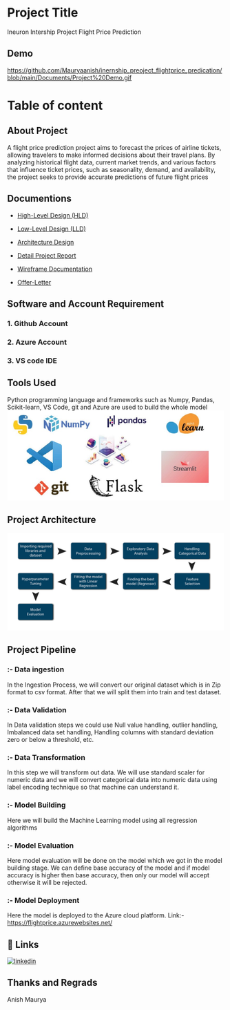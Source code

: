 
# Project Title

Ineuron Intership Project Flight Price Prediction


## Demo

https://github.com/Mauryaanish/inernship_preoject_flightprice_predication/blob/main/Documents/Project%20Demo.gif

# Table of content

## About Project
A flight price prediction project aims to forecast the prices of airline tickets, allowing travelers to make informed decisions about their travel plans. By analyzing historical flight data, current market trends, and various factors that influence ticket prices, such as seasonality, demand, and availability, the project seeks to provide accurate predictions of future flight prices

## Documentions
- [High-Level Design (HLD)](https://github.com/Mauryaanish/inernship_preoject_flightprice_predication/blob/main/Documents/HLD%20Flight%20Price%20Prediction.pdf)

- [Low-Level Design (LLD)](https://github.com/Mauryaanish/inernship_preoject_flightprice_predication/blob/main/Documents/LLD%20Flight%20Price%20Prediction.pdf)

- [Architecture Design](https://github.com/Mauryaanish/inernship_preoject_flightprice_predication/blob/main/Documents/Architecture%20Design%20Flightt%20Price%20Prediction%20(1).pdf)

- [Detail Project Report](https://github.com/Mauryaanish/inernship_preoject_flightprice_predication/blob/main/Documents/Detail%20Project%20Report.pdf)

- [Wireframe Documentation](https://github.com/Mauryaanish/inernship_preoject_flightprice_predication/blob/main/Documents/Wireframe%20Documentation%20Flight%20Price%20Prediction%20(1).pdf)


- [Offer-Letter](https://github.com/Mauryaanish/inernship_preoject_flightprice_predication/blob/main/Documents/offer%20latter.pdf)

## Software and Account Requirement
 ### 1. Github Account
### 2. Azure Account
### 3. VS code IDE

## Tools Used

Python programming language and frameworks such as Numpy, Pandas, Scikit-learn, VS Code, git and Azure are used to build the whole model
![App Screenshot](https://github.com/Mauryaanish/inernship_preoject_flightprice_predication/blob/main/Images/Annotation%202023-06-10%20222504.jpg)

## Project Architecture

![App Screenshot](https://github.com/Mauryaanish/inernship_preoject_flightprice_predication/blob/main/Images/Architecture%202.png)



## Project Pipeline

### :- Data ingestion
In the Ingestion Process, we will convert our original dataset which is in Zip format to csv format. After that we will split them into train and test dataset.

### :- Data Validation 
In Data validation steps we could use Null value handling, outlier handling, Imbalanced data set handling, Handling columns with standard deviation zero or below a threshold, etc.

### :- Data Transformation
In this step we will transform out data. We will use standard scaler for numeric data and we will convert categorical data into numeric data using label encoding technique so that machine can understand it.

### :- Model Building 
Here we will build the Machine Learning model using all regression algorithms

### :- Model Evaluation
Here model evaluation will be done on the model which we got in the model building stage. We can define base accuracy of the model and if model accuracy is higher then base accuracy, then only our model will accept otherwise it will be rejected.

### :- Model Deployment 
Here the model is deployed to the Azure cloud platform.
Link:- https://flightprice.azurewebsites.net/
## 🔗 Links
[![linkedin](https://img.shields.io/badge/linkedin-0A66C2?style=for-the-badge&logo=linkedin&logoColor=white)](https://www.linkedin.com/in/maurya-anish-1457bb13b)


## Thanks and Regrads
Anish Maurya

